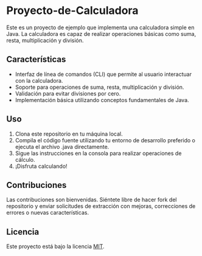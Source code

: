 # Proyecto-de-Calculadora

Este es un proyecto de ejemplo que implementa una calculadora simple en Java. La calculadora es capaz de realizar operaciones básicas como suma, resta, multiplicación y división.

## Características

- Interfaz de línea de comandos (CLI) que permite al usuario interactuar con la calculadora.
- Soporte para operaciones de suma, resta, multiplicación y división.
- Validación para evitar divisiones por cero.
- Implementación básica utilizando conceptos fundamentales de Java.

## Uso

1. Clona este repositorio en tu máquina local.
2. Compila el código fuente utilizando tu entorno de desarrollo preferido o ejecuta el archivo .java directamente.
3. Sigue las instrucciones en la consola para realizar operaciones de cálculo.
4. ¡Disfruta calculando!

## Contribuciones

Las contribuciones son bienvenidas. Siéntete libre de hacer fork del repositorio y enviar solicitudes de extracción con mejoras, correcciones de errores o nuevas características.

## Licencia

Este proyecto está bajo la licencia [MIT](LICENSE).
